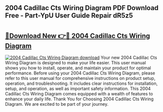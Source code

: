 ## 2004 Cadillac Cts Wiring Diagram PDF Download Free - Part-YpU User Guide Repair dR5z5

# <h2><a href="http://dfrl6v.blite.top/?on=2004+Cadillac+Cts+Wiring+Diagram">🔗Download New 👉🔴 2004 Cadillac Cts Wiring Diagram</a></h2>

[![2004 Cadillac Cts Wiring Diagram download](https://i.imgur.com/lujVjoI.png)](http://dfrl6v.blite.top/?on=2004+Cadillac+Cts+Wiring+Diagram)
Your new 2004 Cadillac Cts Wiring Diagram is designed to make your life easier. This user manual shows you how to install, operate, and maintain your product for optimal performance. Before using your 2004 Cadillac Cts Wiring Diagram, please refer to this user manual for comprehensive instructions on product setup, operation, and troubleshooting. It includes clear instructions for installation, setup, and operation, as well as important safety information. This 2004 Cadillac Cts Wiring Diagram comes equipped with a wealth of features to enhance your daily life. Thank You for Choosing 2004 Cadillac Cts Wiring Diagram. We are excited to be part of your journey.
